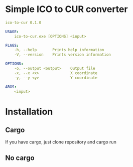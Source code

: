 # Simple ICO to CUR converter

```yaml
ico-to-cur 0.1.0

USAGE:
    ico-to-cur.exe [OPTIONS] <input>

FLAGS:
    -h, --help       Prints help information
    -V, --version    Prints version information

OPTIONS:
    -o, --output <output>    Output file
    -x, --x <x>              X coordinate
    -y, --y <y>              Y coordinate

ARGS:
    <input>
```

# Installation

## Cargo

If you have cargo, just clone repository and cargo run

## No cargo

